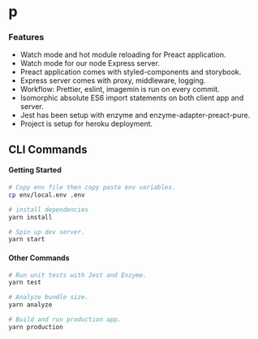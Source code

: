 # p

### Features
- Watch mode and hot module reloading for Preact application.
- Watch mode for our node Express server.
- Preact application comes with styled-components and storybook.
- Express server comes with proxy, middleware, logging.
- Workflow: Prettier, eslint, imagemin is run on every commit.
- Isomorphic absolute ES6 import statements on both client app and server.
- Jest has been setup with enzyme and enzyme-adapter-preact-pure.
- Project is setup for heroku deployment.

## CLI Commands

#### Getting Started

```bash
# Copy env file then copy paste env variables.
cp env/local.env .env

# install dependencies
yarn install

# Spin up dev server.
yarn start
```

#### Other Commands
```bash
# Run unit tests with Jest and Enzyme.
yarn test

# Analyze bundle size.
yarn analyze

# Build and run production app.
yarn production
```
